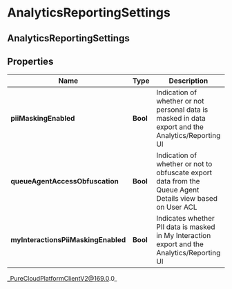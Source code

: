 # AnalyticsReportingSettings

## AnalyticsReportingSettings

## Properties

|Name | Type | Description | Notes|
|------------ | ------------- | ------------- | -------------|
| **piiMaskingEnabled** | **Bool** | Indication of whether or not personal data is masked in data export and the Analytics/Reporting UI | [optional] |
| **queueAgentAccessObfuscation** | **Bool** | Indication of whether or not to obfuscate export data from the Queue Agent Details view based on User ACL | [optional] |
| **myInteractionsPiiMaskingEnabled** | **Bool** | Indicates whether PII data is masked in My Interaction export and the Analytics/Reporting UI | [optional] |



_PureCloudPlatformClientV2@169.0.0_
